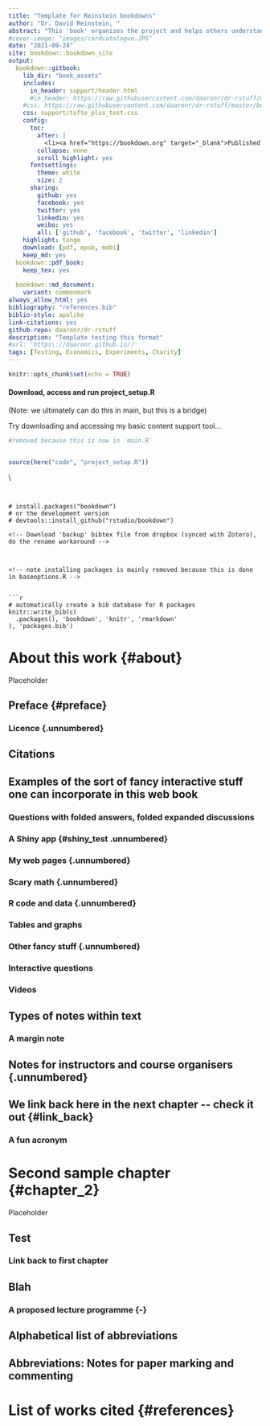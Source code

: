 ```yaml
---
title: "Template for Reinstein bookdowns"
author: "Dr. David Reinstein, "
abstract: "This 'book' organizes the project and helps others understand it and learn from it"
#cover-image: "images/cardcatalogue.JPG"
date: "2021-09-24"
site: bookdown::bookdown_site
output:
  bookdown::gitbook:
    lib_dir: "book_assets"
    includes:
      in_header: support/header.html
      #in_header: https://raw.githubusercontent.com/daaronr/dr-rstuff/master/bookdown_template/support/header.html
    #css: https://raw.githubusercontent.com/daaronr/dr-rstuff/master/bookdown_template/support/tufte_plus.css
    css: support/tufte_plus_test.css
    config:
      toc:
        after: |
          <li><a href="https://bookdown.org" target="_blank">Published with bookdown</a></li>
        collapse: none
        scroll_highlight: yes
      fontsettings:
        theme: white
        size: 2
      sharing:
        github: yes
        facebook: yes
        twitter: yes
        linkedin: yes
        weibo: yes
        all: ['github', 'facebook', 'twitter', 'linkedin']
    highlight: tango
    download: [pdf, epub, mobi]
    keep_md: yes 
  bookdown::pdf_book:
    keep_tex: yes
    
  bookdown::md_document:
    variant: commonmark
always_allow_html: yes
bibliography: "references.bib"
biblio-style: apalike
link-citations: yes
github-repo: daaronr/dr-rstuff
description: "Template testing this format"
#url: 'https\://daaronr.github.io//'
tags: [Testing, Economics, Experiments, Charity]
---
```




```r
knitr::opts_chunk$set(echo = TRUE)
```


#### Download,  access and run project_setup.R ####

(Note: we ultimately can do this in main, but this is a bridge)


Try downloading and accessing my basic content support tool...



```r
#removed because this is now in `main.R`


source(here("code", "project_setup.R"))
```


\




```


# install.packages("bookdown")
# or the development version
# devtools::install_github("rstudio/bookdown")

<!-- Download 'backup' bibtex file from dropbox (synced with Zotero), do the rename workaround -->



<!-- note installing packages is mainly removed because this is done in baseoptions.R -->


```r
# automatically create a bib database for R packages
knitr::write_bib(c(
  .packages(), 'bookdown', 'knitr', 'rmarkdown'
), 'packages.bib')
```









<!-- Global site tag (gtag.js) - Google Analytics -->


<html>

<script async src="https://www.googletagmanager.com/gtag/js?id=G-QLKFNFTGXX"></script>
<script>
  window.dataLayer = window.dataLayer || [];
  function gtag(){dataLayer.push(arguments);}
  gtag('js', new Date());

  gtag('config', 'G-QLKFNFTGXX');
</script>
</html>

<!--chapter:end:index.Rmd-->


# About this work {#about}

Placeholder


## Preface {#preface}
### Licence {.unnumbered}
## Citations
## Examples of the sort of fancy interactive stuff one can incorporate in this web book
### Questions with folded answers, folded expanded discussions
### A Shiny app {#shiny_test .unnumbered}
### My web pages {.unnumbered}
### Scary math {.unnumbered}
### R code and data {.unnumbered}
### Tables and graphs 
### Other fancy stuff {.unnumbered}
### Interactive questions
### Videos
## Types of notes within text
### A margin note
## Notes for instructors and course organisers {.unnumbered}
## We link back here in the next chapter -- check it out {#link_back}
### A fun acronym

<!--chapter:end:chapter_1_sample.Rmd-->


# Second sample chapter {#chapter_2}

Placeholder


## Test
### Link back to first chapter
## Blah
### A proposed lecture programme {-}
## Alphabetical list of abbreviations
## Abbreviations: Notes for paper marking and commenting

<!--chapter:end:chapter_2_sample.Rmd-->

# List of works cited {#references}

<!--chapter:end:references.Rmd-->

